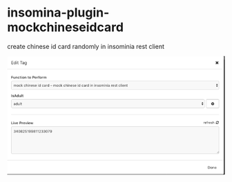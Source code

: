 # insomina-plugin-mockchineseidcard

create chinese id card randomly in insominia rest client

![readme_sepc](https://github.com/camiler/insomnia-plugin-mockchineseidcard/blob/master/img/readme_spec.png)